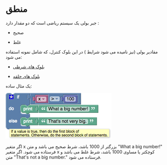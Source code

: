 # منطق
جبر بولی یک سیستم ریاضی است که دو مقدار دارد :

* صحیح

* غلط

مقادیر بولی (نیز نامیده می شود شرایط ) در این بلوک کنترل، که شامل نمونه استفاده می شود:

* [بلوک های شرطی](http://puzlime.com/wiki/if.md)

* [بلوک های حلقه](http://puzlime.com/wiki/loops.md)

یک مثال ساده: 

![if-else](img/if-else.png)

اگر متغیر x بزرگتر از 1000 باشد، شرط صحیح می باشد و متن "What a big number!" فرستاده می شود. اگر متغیر x کوچکتر یا مساوی 1000 باشد، شرط غلط می باشد و متن "That's not a big number." فرستاده می شود.

